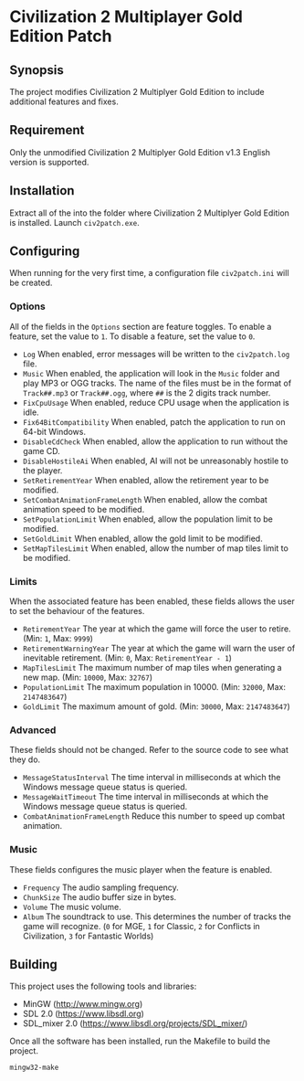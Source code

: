 # Civilization 2 Multiplayer Gold Edition Patch

## Synopsis

The project modifies Civilization 2 Multiplyer Gold Edition to include additional features and fixes.

## Requirement

Only the unmodified Civilization 2 Multiplyer Gold Edition v1.3 English version is supported.

## Installation

Extract all of the into the folder where Civilization 2 Multiplyer Gold Edition is installed. Launch `civ2patch.exe`.

## Configuring

When running for the very first time, a configuration file `civ2patch.ini` will be created.

### Options

All of the fields in the `Options` section are feature toggles. To enable a feature, set the value to `1`. To disable a feature, set the value to `0`.

* `Log` When enabled, error messages will be written to the `civ2patch.log` file.
* `Music` When enabled, the application will look in the `Music` folder and play MP3 or OGG tracks. The name of the files must be in the format of `Track##.mp3` or `Track##.ogg`, where `##` is the 2 digits track number.
* `FixCpuUsage` When enabled, reduce CPU usage when the application is idle.
* `Fix64BitCompatibility` When enabled, patch the application to run on 64-bit Windows.
* `DisableCdCheck` When enabled, allow the application to run without the game CD.
* `DisableHostileAi` When enabled, AI will not be unreasonably hostile to the player.
* `SetRetirementYear` When enabled, allow the retirement year to be modified.
* `SetCombatAnimationFrameLength` When enabled, allow the combat animation speed to be modified.
* `SetPopulationLimit` When enabled, allow the population limit to be modified.
* `SetGoldLimit` When enabled, allow the gold limit to be modified.
* `SetMapTilesLimit` When enabled, allow the number of map tiles limit to be modified.

### Limits

When the associated feature has been enabled, these fields allows the user to set the behaviour of the features.

* `RetirementYear` The year at which the game will force the user to retire. (Min: `1`, Max: `9999`)
* `RetirementWarningYear` The year at which the game will warn the user of inevitable retirement. (Min: `0`, Max: `RetirementYear - 1`)
* `MapTilesLimit` The maximum number of map tiles when generating a new map. (Min: `10000`, Max: `32767`)
* `PopulationLimit` The maximum population in 10000. (Min: `32000`, Max: `2147483647`)
* `GoldLimit` The maximum amount of gold. (Min: `30000`, Max: `2147483647`)

### Advanced

These fields should not be changed. Refer to the source code to see what they do.

* `MessageStatusInterval` The time interval in milliseconds at which the Windows message queue status is queried.
* `MessageWaitTimeout` The time interval in milliseconds at which the Windows message queue status is queried.
* `CombatAnimationFrameLength` Reduce this number to speed up combat animation.

### Music

These fields configures the music player when the feature is enabled.

* `Frequency` The audio sampling frequency.
* `ChunkSize` The audio buffer size in bytes.
* `Volume` The music volume.
* `Album` The soundtrack to use. This determines the number of tracks the game will recognize. (`0` for MGE, `1` for Classic, `2` for Conflicts in Civilization, `3` for Fantastic Worlds)

## Building

This project uses the following tools and libraries:

* MinGW (http://www.mingw.org)
* SDL 2.0 (https://www.libsdl.org)
* SDL_mixer 2.0 (https://www.libsdl.org/projects/SDL_mixer/)

Once all the software has been installed, run the Makefile to build the project.

`mingw32-make`
